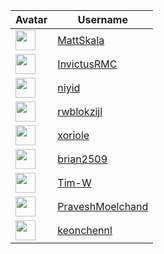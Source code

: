 <!-- CONTRIBUTORS START -->
| Avatar | Username |
|--------|----------|
| <img src="https://avatars.githubusercontent.com/u/1122874?v=4" width="32"/> | [MattSkala](https://github.com/MattSkala) |
| <img src="https://avatars.githubusercontent.com/u/22516119?v=4" width="32"/> | [InvictusRMC](https://github.com/InvictusRMC) |
| <img src="https://avatars.githubusercontent.com/u/20237127?v=4" width="32"/> | [niyid](https://github.com/niyid) |
| <img src="https://avatars.githubusercontent.com/u/446634?v=4" width="32"/> | [rwblokzijl](https://github.com/rwblokzijl) |
| <img src="https://avatars.githubusercontent.com/u/1442867?v=4" width="32"/> | [xoriole](https://github.com/xoriole) |
| <img src="https://avatars.githubusercontent.com/u/16310635?v=4" width="32"/> | [brian2509](https://github.com/brian2509) |
| <img src="https://avatars.githubusercontent.com/u/4957928?v=4" width="32"/> | [Tim-W](https://github.com/Tim-W) |
| <img src="https://avatars.githubusercontent.com/u/23723475?v=4" width="32"/> | [PraveshMoelchand](https://github.com/PraveshMoelchand) |
| <img src="https://avatars.githubusercontent.com/u/66115421?v=4" width="32"/> | [keonchennl](https://github.com/keonchennl) |
<!-- CONTRIBUTORS END -->

















